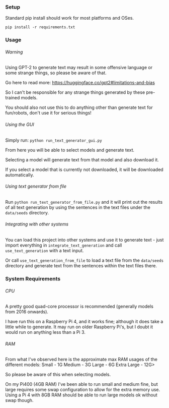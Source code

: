 ### Setup

Standard pip install should work for most platforms and OSes.

`pip install -r requirements.txt`

### Usage

###### Warning

Using GPT-2 to generate text may result in some offensive language or some strange things, so please be aware of that.

Go here to read more:
https://huggingface.co/gpt2#limitations-and-bias

So I can't be responsible for any strange things generated by these pre-trained models.

You should also not use this to do anything other than generate text for fun/robots, don't use it for serious things!

###### Using the GUI

Simply run:
`python run_text_generator_gui.py`

From here you will be able to select models and generate text.

Selecting a model will generate text from that model and also download it.

If you select a model that is currently not downloaded, it will be downloaded automatically.

###### Using text generator from file

Run `python run_text_generator_from_file.py` and it will print out the results of all text generation by using the 
sentences in the text files under the `data/seeds` directory.

###### Integrating with other systems

You can load this project into other systems and use it to generate text - just import everything in
`integrate_text_generation` and call `use_text_generation` with a text input.

Or call `use_text_generation_from_file` to load a text file from the `data/seeds` directory and generate text from the
sentences within the text files there.

### System Requirements

###### CPU
A pretty good quad-core processor is recommended (generally models from 2016 onwards).

I have run this on a Raspberry Pi 4, and it works fine; although it does take a little while to generate.
It may run on older Raspberry Pi's, but I doubt it would run on anything less than a Pi 3.

###### RAM
From what I've observed here is the approximate max RAM usages of the different models:
Small - 1G
Medium - 3G
Large - 6G
Extra Large - 12G>

So please be aware of this when selecting models.

On my Pi400 (4GB RAM) I've been able to run small and medium fine, but large requires some swap configuration to allow 
for the extra memory use. Using a Pi 4 with 8GB RAM should be able to run large models ok without swap though.